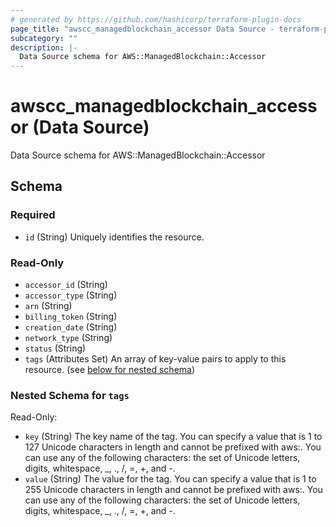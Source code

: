 ```yaml
---
# generated by https://github.com/hashicorp/terraform-plugin-docs
page_title: "awscc_managedblockchain_accessor Data Source - terraform-provider-awscc"
subcategory: ""
description: |-
  Data Source schema for AWS::ManagedBlockchain::Accessor
---
```


# awscc_managedblockchain_accessor (Data Source)

Data Source schema for AWS::ManagedBlockchain::Accessor



<!-- schema generated by tfplugindocs -->
## Schema

### Required

- `id` (String) Uniquely identifies the resource.

### Read-Only

- `accessor_id` (String)
- `accessor_type` (String)
- `arn` (String)
- `billing_token` (String)
- `creation_date` (String)
- `network_type` (String)
- `status` (String)
- `tags` (Attributes Set) An array of key-value pairs to apply to this resource. (see [below for nested schema](#nestedatt--tags))

<a id="nestedatt--tags"></a>
### Nested Schema for `tags`

Read-Only:

- `key` (String) The key name of the tag. You can specify a value that is 1 to 127 Unicode characters in length and cannot be prefixed with aws:. You can use any of the following characters: the set of Unicode letters, digits, whitespace, _, ., /, =, +, and -.
- `value` (String) The value for the tag. You can specify a value that is 1 to 255 Unicode characters in length and cannot be prefixed with aws:. You can use any of the following characters: the set of Unicode letters, digits, whitespace, _, ., /, =, +, and -.
